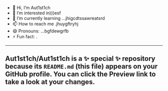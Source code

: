 - 👋 Hi, I’m Aut1st1ch 
- 👀 I’m interested in)))esf
- 🌱 I’m currently learning ...jhigcdtssawreatsrd
- 📫 How to reach me .jhuygftryhj
- 😄 Pronouns: ...bgfdewgrfb
- ⚡ Fun fact: .
---
Aut1st1ch/Aut1st1ch is a ✨ special ✨ repository because its `README.md` (this file) appears on your GitHub profile.
You can click the Preview link to take a look at your changes.
---
